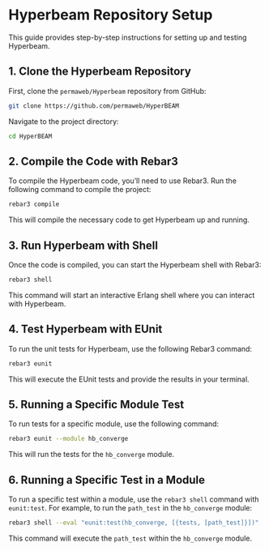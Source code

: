 # **Hyperbeam Repository Setup**

This guide provides step-by-step instructions for setting up and testing Hyperbeam.

## **1. Clone the Hyperbeam Repository**

First, clone the `permaweb/Hyperbeam` repository from GitHub:

```bash
git clone https://github.com/permaweb/HyperBEAM
```

Navigate to the project directory:

```bash
cd HyperBEAM
```

## **2. Compile the Code with Rebar3**

To compile the Hyperbeam code, you’ll need to use Rebar3. Run the following command to compile the project:

```bash
rebar3 compile
```

This will compile the necessary code to get Hyperbeam up and running.

## **3. Run Hyperbeam with Shell**

Once the code is compiled, you can start the Hyperbeam shell with Rebar3:

```bash
rebar3 shell
```

This command will start an interactive Erlang shell where you can interact with Hyperbeam.

## **4. Test Hyperbeam with EUnit**

To run the unit tests for Hyperbeam, use the following Rebar3 command:

```bash
rebar3 eunit
```

This will execute the EUnit tests and provide the results in your terminal.

## **5. Running a Specific Module Test**

To run tests for a specific module, use the following command:

```bash
rebar3 eunit --module hb_converge
```

This will run the tests for the `hb_converge` module.

## **6. Running a Specific Test in a Module**

To run a specific test within a module, use the `rebar3 shell` command with `eunit:test`. For example, to run the `path_test` in the `hb_converge` module:

```bash
rebar3 shell --eval "eunit:test(hb_converge, [{tests, [path_test]}])"
```

This command will execute the `path_test` within the `hb_converge` module.
